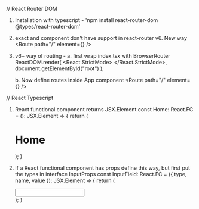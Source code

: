 // React Router DOM

1. Installation with typescript - 'npm install react-router-dom @types/react-router-dom'
2. exact and component don't have support in react-router v6. New way <Route path="/" element={<Home />} />
3. v6+ way of routing - 
    a. first wrap index.tsx with BrowserRouter
    ReactDOM.render(
        <React.StrictMode>
            <BrowserRouter>
                <App />
            </BrowserRouter>
        </React.StrictMode>, 
        document.getElementById("root")
    );

    b. Now define routes inside App component
    <Routes>
        <Route path="/" element={<Home />} />   
    </Routes>







// React Typescript

1. React functional component returns JSX.Element
const Home: React.FC = (): JSX.Element => {
    return (
        <div>
            <h1>Home</h1>
        </div>
    );
}

2. If a React functional component has props define this way, but first put the types in interface InputProps
const InputField: React.FC<InputProps> = ({ type, name, value }): JSX.Element => {
    return (
        <div>
            <input type = {type} />
        </div>
    );
}



